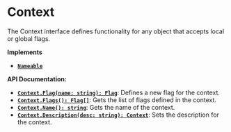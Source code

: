 # Context

The Context interface defines functionality for any object that
accepts local or global flags.

**Implements**

- [**`Nameable`**](/contents/reference/nameable/)

**API Documentation:**

- [**`Context.Flag(name: string): Flag`**](/contents/reference/flag/): Defines a new flag for the context.
- [**`Context.Flags(): Flag[]`**](/contents/reference/flag/): Gets the list of flags defined in the context.
- [**`Context.Name(): string`**](#): Gets the name of the context.
- [**`Context.Description(desc: string): Context`**](#): Sets the description for the context.